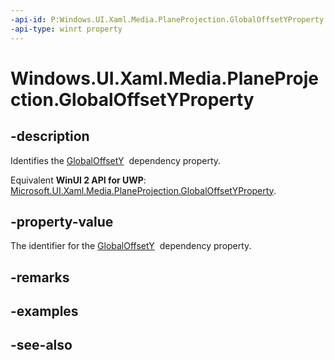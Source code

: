 ```yaml
---
-api-id: P:Windows.UI.Xaml.Media.PlaneProjection.GlobalOffsetYProperty
-api-type: winrt property
---
```


<!-- Property syntax
public Windows.UI.Xaml.DependencyProperty GlobalOffsetYProperty { get; }
-->

# Windows.UI.Xaml.Media.PlaneProjection.GlobalOffsetYProperty

## -description
Identifies the [GlobalOffsetY](planeprojection_globaloffsety.md)  dependency property.

Equivalent **WinUI 2 API for UWP**: [Microsoft.UI.Xaml.Media.PlaneProjection.GlobalOffsetYProperty](/windows/winui/api/microsoft.ui.xaml.media.planeprojection.globaloffsetyproperty).

## -property-value
The identifier for the [GlobalOffsetY](planeprojection_globaloffsety.md)  dependency property.

## -remarks

## -examples

## -see-also
